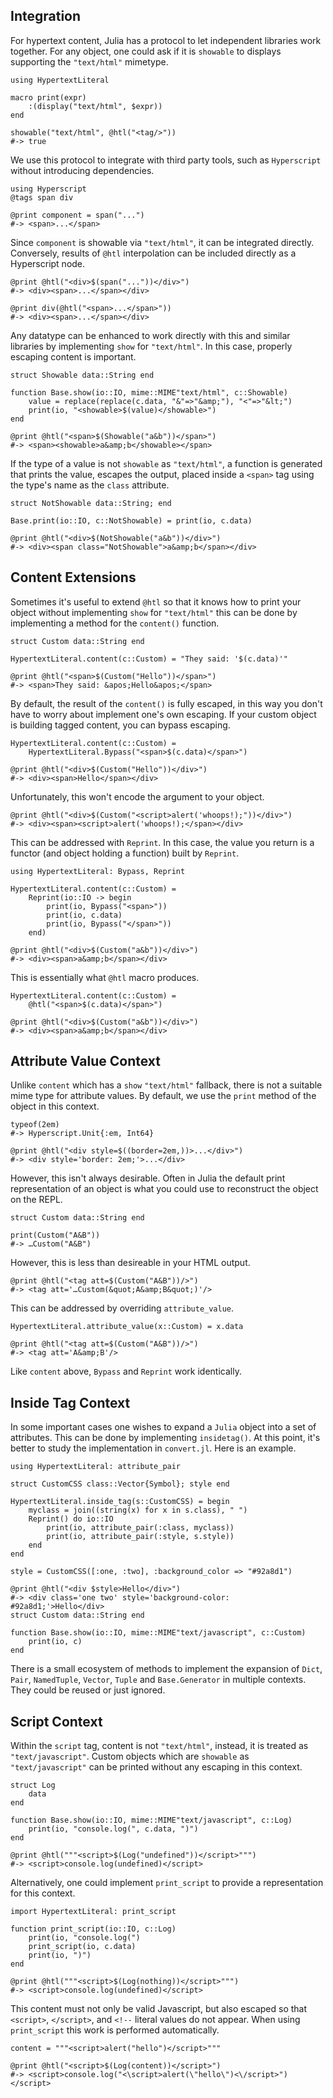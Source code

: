 ## Integration

For hypertext content, Julia has a protocol to let independent libraries
work together. For any object, one could ask if it is `showable` to
displays supporting the `"text/html"` mimetype.

    using HypertextLiteral

    macro print(expr)
        :(display("text/html", $expr))
    end

    showable("text/html", @htl("<tag/>"))
    #-> true

We use this protocol to integrate with third party tools, such as
`Hyperscript` without introducing dependencies.

    using Hyperscript
    @tags span div

    @print component = span("...")
    #-> <span>...</span>

Since `component` is showable via `"text/html"`, it can be integrated
directly. Conversely, results of `@htl` interpolation can be included
directly as a Hyperscript node.

    @print @htl("<div>$(span("..."))</div>")
    #-> <div><span>...</span></div>

    @print div(@htl("<span>...</span>"))
    #-> <div><span>...</span></div>

Any datatype can be enhanced to work directly with this and similar
libraries by implementing `show` for `"text/html"`. In this case,
properly escaping content is important.

    struct Showable data::String end

    function Base.show(io::IO, mime::MIME"text/html", c::Showable)
        value = replace(replace(c.data, "&"=>"&amp;"), "<"=>"&lt;")
        print(io, "<showable>$(value)</showable>")
    end

    @print @htl("<span>$(Showable("a&b"))</span>")
    #-> <span><showable>a&amp;b</showable></span>

If the type of a value is not `showable` as `"text/html"`, a function is
generated that prints the value, escapes the output, placed inside a
`<span>` tag using the type's name as the `class` attribute.

    struct NotShowable data::String; end

    Base.print(io::IO, c::NotShowable) = print(io, c.data)

    @print @htl("<div>$(NotShowable("a&b"))</div>")
    #-> <div><span class="NotShowable">a&amp;b</span></div>

## Content Extensions

Sometimes it's useful to extend `@htl` so that it knows how to print
your object without implementing `show` for `"text/html"` this can be
done by implementing a method for the `content()` function.

    struct Custom data::String end

    HypertextLiteral.content(c::Custom) = "They said: '$(c.data)'"

    @print @htl("<span>$(Custom("Hello"))</span>")
    #-> <span>They said: &apos;Hello&apos;</span>

By default, the result of the `content()` is fully escaped, in this way
you don't have to worry about implement one's own escaping. If your
custom object is building tagged content, you can bypass escaping.

    HypertextLiteral.content(c::Custom) =
        HypertextLiteral.Bypass("<span>$(c.data)</span>")

    @print @htl("<div>$(Custom("Hello"))</div>")
    #-> <div><span>Hello</span></div>

Unfortunately, this won't encode the argument to your object.

    @print @htl("<div>$(Custom("<script>alert('whoops!);"))</div>")
    #-> <div><span><script>alert('whoops!);</span></div>

This can be addressed with `Reprint`. In this case, the value you return
is a functor (and object holding a function) built by `Reprint`.

    using HypertextLiteral: Bypass, Reprint

    HypertextLiteral.content(c::Custom) =
        Reprint(io::IO -> begin
            print(io, Bypass("<span>"))
            print(io, c.data)
            print(io, Bypass("</span>"))
        end)

    @print @htl("<div>$(Custom("a&b"))</div>")
    #-> <div><span>a&amp;b</span></div>

This is essentially what `@htl` macro produces.

    HypertextLiteral.content(c::Custom) =
        @htl("<span>$(c.data)</span>")

    @print @htl("<div>$(Custom("a&b"))</div>")
    #-> <div><span>a&amp;b</span></div>

## Attribute Value Context

Unlike `content` which has a `show` `"text/html"` fallback, there is not
a suitable mime type for attribute values. By default, we use the
`print` method of the object in this context.

    typeof(2em)
    #-> Hyperscript.Unit{:em, Int64}

    @print @htl("<div style=$((border=2em,))>...</div>")
    #-> <div style='border: 2em;'>...</div>

However, this isn't always desirable. Often in Julia the default print
representation of an object is what you could use to reconstruct the
object on the REPL.

    struct Custom data::String end

    print(Custom("A&B"))
    #-> …Custom("A&B")

However, this is less than desireable in your HTML output.

    @print @htl("<tag att=$(Custom("A&B"))/>")
    #-> <tag att='…Custom(&quot;A&amp;B&quot;)'/>

This can be addressed by overriding `attribute_value`.

    HypertextLiteral.attribute_value(x::Custom) = x.data

    @print @htl("<tag att=$(Custom("A&B"))/>")
    #-> <tag att='A&amp;B'/>

Like `content` above, `Bypass` and `Reprint` work identically.

## Inside Tag Context

In some important cases one wishes to expand a `Julia` object into a set
of attributes. This can be done by implementing `insidetag()`. At this
point, it's better to study the implementation in `convert.jl`. Here is
an example.

    using HypertextLiteral: attribute_pair

    struct CustomCSS class::Vector{Symbol}; style end

    HypertextLiteral.inside_tag(s::CustomCSS) = begin
        myclass = join((string(x) for x in s.class), " ")
        Reprint() do io::IO
            print(io, attribute_pair(:class, myclass))
            print(io, attribute_pair(:style, s.style))
        end
    end

    style = CustomCSS([:one, :two], :background_color => "#92a8d1")

    @print @htl("<div $style>Hello</div>")
    #-> <div class='one two' style='background-color: #92a8d1;'>Hello</div>
    struct Custom data::String end

    function Base.show(io::IO, mime::MIME"text/javascript", c::Custom)
        print(io, c)
    end

There is a small ecosystem of methods to implement the expansion of
`Dict`, `Pair`, `NamedTuple`, `Vector`, `Tuple` and `Base.Generator` in
multiple contexts. They could be reused or just ignored.

## Script Context

Within the `script` tag, content is not `"text/html"`, instead, it is
treated as `"text/javascript"`. Custom objects which are `showable` as
`"text/javascript"` can be printed without any escaping in this context.

    struct Log
        data
    end

    function Base.show(io::IO, mime::MIME"text/javascript", c::Log)
        print(io, "console.log(", c.data, ")")
    end

    @print @htl("""<script>$(Log("undefined"))</script>""")
    #-> <script>console.log(undefined)</script>

Alternatively, one could implement `print_script` to provide a
representation for this context.

    import HypertextLiteral: print_script

    function print_script(io::IO, c::Log)
        print(io, "console.log(")
        print_script(io, c.data)
        print(io, ")")
    end

    @print @htl("""<script>$(Log(nothing))</script>""")
    #-> <script>console.log(undefined)</script>

This content must not only be valid Javascript, but also escaped so that
`<script>`, `</script>`, and `<!--` literal values do not appear. When
using `print_script` this work is performed automatically.

    content = """<script>alert("hello")</script>"""

    @print @htl("<script>$(Log(content))</script>")
    #-> <script>console.log("<\script>alert(\"hello\")<\/script>")</script>
